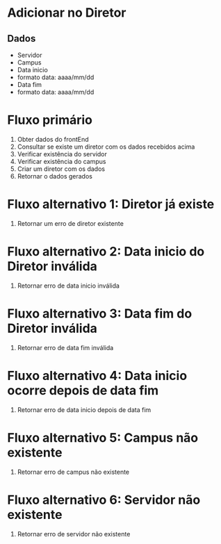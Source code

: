 # Adicionar no Diretor

## Dados
* Servidor
* Campus
* Data inicio
* formato data: aaaa/mm/dd
* Data fim
* formato data: aaaa/mm/dd


# Fluxo primário
1. Obter dados do frontEnd
2. Consultar se existe um diretor com os dados recebidos acima
3. Verificar existência do servidor
4. Verificar existência do campus
5. Criar um diretor com os dados
6. Retornar o dados gerados

# Fluxo alternativo 1: Diretor já existe
1. Retornar um erro de diretor existente

# Fluxo alternativo 2: Data inicio do Diretor inválida
1. Retornar erro de data inicio inválida

# Fluxo alternativo 3: Data fim do Diretor inválida
1. Retornar erro de data fim inválida

# Fluxo alternativo 4: Data inicio ocorre depois de data fim
1. Retornar erro de data inicio depois de data fim

# Fluxo alternativo 5: Campus não existente
1. Retornar erro de campus não existente

# Fluxo alternativo 6: Servidor não existente
1. Retornar erro de servidor não existente
